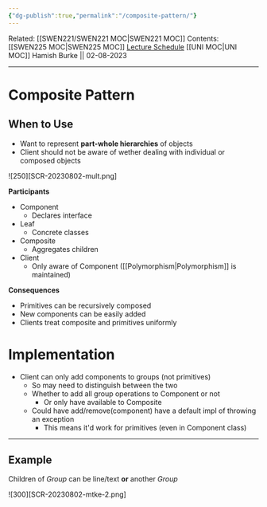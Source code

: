 ```yaml
---
{"dg-publish":true,"permalink":"/composite-pattern/"}
---
```


Related: [[SWEN221/SWEN221 MOC\|SWEN221 MOC]]
Contents: [[SWEN225 MOC\|SWEN225 MOC]]
[Lecture Schedule](https://ecs.wgtn.ac.nz/Courses/SWEN225_2023T2/CourseSchedule)
[[UNI MOC\|UNI MOC]]
Hamish Burke || 02-08-2023
***

# Composite Pattern

## When to Use

- Want to represent **part-whole hierarchies** of objects
- Client should not be aware of wether dealing with individual or composed objects

![250][SCR-20230802-mult.png]

**Participants**
- Component
	- Declares interface
- Leaf
	- Concrete classes
- Composite
	- Aggregates children
- Client
	- Only aware of Component ([[Polymorphism\|Polymorphism]] is maintained)

**Consequences**
- Primitives can be recursively composed
- New components can be easily added
- Clients treat composite and primitives uniformly

# Implementation

- Client can only add components to groups (not primitives)
	- So may need to distinguish between the two
	- Whether to add all group operations to Component or not
		- Or only have available to Composite
	- Could have add/remove(component) have a default impl of throwing an exception
		- This means it'd work for primitives (even in Component class)




***

## Example

Children of *Group* can be line/text **or** another *Group*

![300][SCR-20230802-mtke-2.png]
